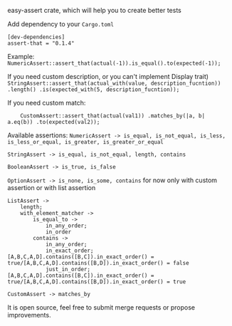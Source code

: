 easy-assert crate, which will help you to create better tests

Add dependency to your `Cargo.toml`
```
[dev-dependencies]
assert-that = "0.1.4"
```


Example:
    `NumericAssert::assert_that(actual(-1)).is_equal().to(expected(-1));`

If you need custom description, or you can't implement Display trait)
 `StringAssert::assert_that(actual_with(value, description_fucntion))
 .length()
 .is(expected_with(5, description_fucntion));`

If you need custom match:

`    CustomAssert::assert_that(actual(val1))
.matches_by(|a, b| a.eq(b))
.to(expected(val2));`

Available assertions:
`NumericAssert -> is_equal, is_not_equal, is_less, is_less_or_equal, is_greater, is_greater_or_equal`

`StringAssert -> is_equal, is_not_equal, length, contains`

`BooleanAssert -> is_true, is_false`

`OptionAssert -> is_none, is_some, contains` for now only with custom assertion or with list assertion

```
ListAssert -> 
    length;
    with_element_matcher ->
        is_equal_to ->
            in_any_order;
            in_order
        contains ->
            in_any_order;
            in_exact_order; [A,B,C,A,D].contains([B,C]).in_exact_order() = true/[A,B,C,A,D].contains([B,D]).in_exact_order() = false
            just_in_order; [A,B,C,A,D].contains([B,C]).in_exact_order() = true/[A,B,C,A,D].contains([B,D]).in_exact_order() = true
```
`CustomAssert -> matches_by`

It is open source, feel free to submit merge requests or propose improvements.